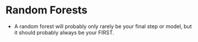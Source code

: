 # Random Forests
  
* A random forest will probably only rarely be your final step or model, but it should probably always be your FIRST.  
